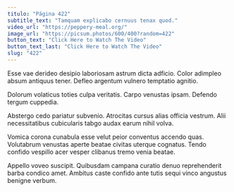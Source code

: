 ```yaml
---
titulo: "Página 422"
subtitle_text: "Tamquam explicabo cernuus tenax quod."
video_url: "https://peppery-meal.org/"
image_url: "https://picsum.photos/600/400?random=422"
button_text: "Click Here to Watch The Video"
button_text_last: "Click Here to Watch The Video"
slug: "422"
---
```


Esse vae derideo desipio laboriosam astrum dicta adficio. Color adimpleo absum antiquus tener. Defleo argentum vulnero temptatio agnitio.

Dolorum volaticus toties culpa veritatis. Carpo venustas ipsam. Defendo tergum cuppedia.

Abstergo cedo pariatur subvenio. Atrocitas cursus alias officia vestrum. Alii necessitatibus cubicularis tabgo audax earum nihil volva.

Vomica corona cunabula esse velut peior conventus accendo quas. Volutabrum venustas aperte beatae civitas uterque cognatus. Tendo confido vespillo acer vesper clibanus tremo venia beatae.

Appello voveo suscipit. Quibusdam campana curatio denuo reprehenderit barba condico amet. Ambitus caste confido ante tutis sequi vinco angustus benigne verbum.
